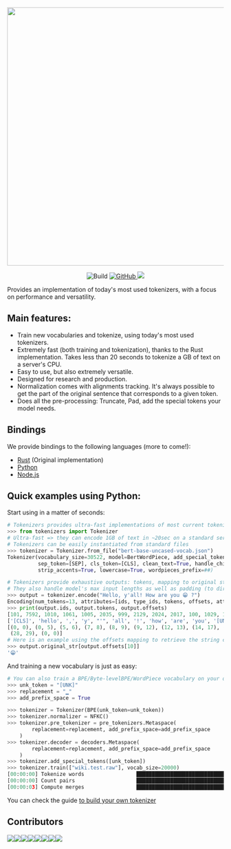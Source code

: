 <p align="center">
    <br>
    <img src="https://huggingface.co/landing/assets/tokenizers/tokenizers-logo.png" width="600"/>
    <br>
<p>
<p align="center">
    <img alt="Build" src="https://github.com/huggingface/tokenizers/workflows/Rust/badge.svg">
    <a href="https://github.com/huggingface/tokenizers/blob/master/LICENSE">
        <img alt="GitHub" src="https://img.shields.io/github/license/huggingface/tokenizers.svg?color=blue&cachedrop">
    </a>
    </a>
    <a href="https://pepy.tech/project/tokenizers/week">
        <img src="https://pepy.tech/badge/tokenizers/week" />
    </a>
</p>

Provides an implementation of today's most used tokenizers, with a focus on performance and
versatility.

## Main features:

 - Train new vocabularies and tokenize, using today's most used tokenizers.
 - Extremely fast (both training and tokenization), thanks to the Rust implementation. Takes
   less than 20 seconds to tokenize a GB of text on a server's CPU.
 - Easy to use, but also extremely versatile.
 - Designed for research and production.
 - Normalization comes with alignments tracking. It's always possible to get the part of the
   original sentence that corresponds to a given token.
 - Does all the pre-processing: Truncate, Pad, add the special tokens your model needs.

## Bindings

We provide bindings to the following languages (more to come!):
  - [Rust](https://github.com/huggingface/tokenizers/tree/master/tokenizers) (Original implementation)
  - [Python](https://github.com/huggingface/tokenizers/tree/master/bindings/python)
  - [Node.js](https://github.com/huggingface/tokenizers/tree/master/bindings/node)
 
## Quick examples using Python:

Start using in a matter of seconds:

```python
# Tokenizers provides ultra-fast implementations of most current tokenizers:
>>> from tokenizers import Tokenizer
# Ultra-fast => they can encode 1GB of text in ~20sec on a standard server's CPU
# Tokenizers can be easily instantiated from standard files
>>> tokenizer = Tokenizer.from_file("bert-base-uncased-vocab.json")
Tokenizer(vocabulary_size=30522, model=BertWordPiece, add_special_tokens=True, unk_token=[UNK], 
          sep_token=[SEP], cls_token=[CLS], clean_text=True, handle_chinese_chars=True, 
          strip_accents=True, lowercase=True, wordpieces_prefix=##)

# Tokenizers provide exhaustive outputs: tokens, mapping to original string, attention/special token masks.
# They also handle model's max input lengths as well as padding (to directly encode in padded batches)
>>> output = tokenizer.encode("Hello, y'all! How are you 😁 ?")
Encoding(num_tokens=13, attributes=[ids, type_ids, tokens, offsets, attention_mask, special_tokens_mask, overflowing, original_str, normalized_str])
>>> print(output.ids, output.tokens, output.offsets)
[101, 7592, 1010, 1061, 1005, 2035, 999, 2129, 2024, 2017, 100, 1029, 102]
['[CLS]', 'hello', ',', 'y', "'", 'all', '!', 'how', 'are', 'you', '[UNK]', '?', '[SEP]']
[(0, 0), (0, 5), (5, 6), (7, 8), (8, 9), (9, 12), (12, 13), (14, 17), (18, 21), (22, 25), (26, 27),
 (28, 29), (0, 0)]
# Here is an example using the offsets mapping to retrieve the string corresponding to the 10th token:
>>> output.original_str[output.offsets[10]]
'😁'
```

And training a new vocabulary is just as easy:

```python
# You can also train a BPE/Byte-levelBPE/WordPiece vocabulary on your own files
>>> unk_token = "[UNK]"
>>> replacement = "▁"
>>> add_prefix_space = True

>>> tokenizer = Tokenizer(BPE(unk_token=unk_token))
>>> tokenizer.normalizer = NFKC()
>>> tokenizer.pre_tokenizer = pre_tokenizers.Metaspace(
        replacement=replacement, add_prefix_space=add_prefix_space
    )
>>> tokenizer.decoder = decoders.Metaspace(
        replacement=replacement, add_prefix_space=add_prefix_space
    )
>>> tokenizer.add_special_tokens([unk_token])
>>> tokenizer.train(["wiki.test.raw"], vocab_size=20000)
[00:00:00] Tokenize words                 ████████████████████████████████████████   20993/20993
[00:00:00] Count pairs                    ████████████████████████████████████████   20993/20993
[00:00:03] Compute merges                 ████████████████████████████████████████   19375/19375
```

You can check the guide [to build your own tokenizer](...)
 
## Contributors
  
[![](https://sourcerer.io/fame/clmnt/huggingface/tokenizers/images/0)](https://sourcerer.io/fame/clmnt/huggingface/tokenizers/links/0)[![](https://sourcerer.io/fame/clmnt/huggingface/tokenizers/images/1)](https://sourcerer.io/fame/clmnt/huggingface/tokenizers/links/1)[![](https://sourcerer.io/fame/clmnt/huggingface/tokenizers/images/2)](https://sourcerer.io/fame/clmnt/huggingface/tokenizers/links/2)[![](https://sourcerer.io/fame/clmnt/huggingface/tokenizers/images/3)](https://sourcerer.io/fame/clmnt/huggingface/tokenizers/links/3)[![](https://sourcerer.io/fame/clmnt/huggingface/tokenizers/images/4)](https://sourcerer.io/fame/clmnt/huggingface/tokenizers/links/4)[![](https://sourcerer.io/fame/clmnt/huggingface/tokenizers/images/5)](https://sourcerer.io/fame/clmnt/huggingface/tokenizers/links/5)[![](https://sourcerer.io/fame/clmnt/huggingface/tokenizers/images/6)](https://sourcerer.io/fame/clmnt/huggingface/tokenizers/links/6)[![](https://sourcerer.io/fame/clmnt/huggingface/tokenizers/images/7)](https://sourcerer.io/fame/clmnt/huggingface/tokenizers/links/7)

